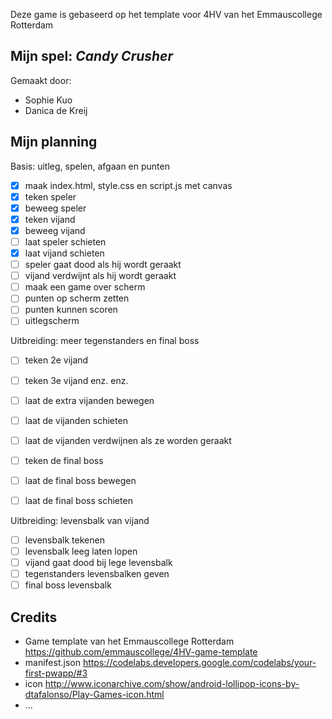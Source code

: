 Deze game is gebaseerd op het template voor 4HV van het Emmauscollege Rotterdam

## Mijn spel: *Candy Crusher*
Gemaakt door:
- Sophie Kuo
- Danica de Kreij

## Mijn planning

Basis: uitleg, spelen, afgaan en punten
- [x] maak index.html, style.css en script.js met canvas
- [x] teken speler
- [x] beweeg speler
- [x] teken vijand
- [x] beweeg vijand
- [ ] laat speler schieten
- [x] laat vijand schieten
- [ ] speler gaat dood als hij wordt geraakt
- [ ] vijand verdwijnt als hij wordt geraakt
- [ ] maak een game over scherm
- [ ] punten op scherm zetten
- [ ] punten kunnen scoren
- [ ] uitlegscherm

Uitbreiding: meer tegenstanders en final boss
- [ ] teken 2e vijand
- [ ] teken 3e vijand enz. enz.
- [ ] laat de extra vijanden bewegen
- [ ] laat de vijanden schieten
- [ ] laat de vijanden verdwijnen als ze worden geraakt
- [ ] teken de final boss 
- [ ] laat de final boss bewegen
- [ ] laat de final boss schieten


Uitbreiding: levensbalk van vijand
- [ ] levensbalk tekenen
- [ ] levensbalk leeg laten lopen
- [ ] vijand gaat dood bij lege levensbalk
- [ ] tegenstanders levensbalken geven
- [ ] final boss levensbalk

## Credits
- Game template van het Emmauscollege Rotterdam https://github.com/emmauscollege/4HV-game-template
- manifest.json https://codelabs.developers.google.com/codelabs/your-first-pwapp/#3
- icon http://www.iconarchive.com/show/android-lollipop-icons-by-dtafalonso/Play-Games-icon.html
- ...
